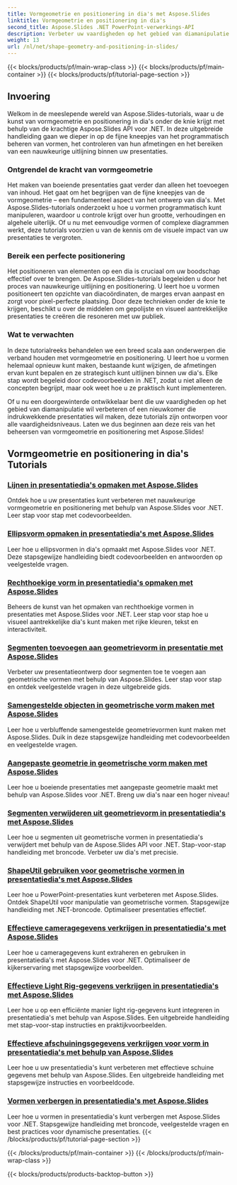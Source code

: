 ```yaml
---
title: Vormgeometrie en positionering in dia's met Aspose.Slides
linktitle: Vormgeometrie en positionering in dia's
second_title: Aspose.Slides .NET PowerPoint-verwerkings-API
description: Verbeter uw vaardigheden op het gebied van diamanipulatie met Aspose.Slides-tutorials over vormgeometrie en positionering in dia's. Leer vormen, hun afmetingen en uitlijning programmatisch te beheren.
weight: 13
url: /nl/net/shape-geometry-and-positioning-in-slides/
---
```


{{< blocks/products/pf/main-wrap-class >}}
{{< blocks/products/pf/main-container >}}
{{< blocks/products/pf/tutorial-page-section >}}


## Invoering

Welkom in de meeslepende wereld van Aspose.Slides-tutorials, waar u de kunst van vormgeometrie en positionering in dia's onder de knie krijgt met behulp van de krachtige Aspose.Slides API voor .NET. In deze uitgebreide handleiding gaan we dieper in op de fijne kneepjes van het programmatisch beheren van vormen, het controleren van hun afmetingen en het bereiken van een nauwkeurige uitlijning binnen uw presentaties.

### Ontgrendel de kracht van vormgeometrie

Het maken van boeiende presentaties gaat verder dan alleen het toevoegen van inhoud. Het gaat om het begrijpen van de fijne kneepjes van de vormgeometrie – een fundamenteel aspect van het ontwerp van dia's. Met Aspose.Slides-tutorials onderzoekt u hoe u vormen programmatisch kunt manipuleren, waardoor u controle krijgt over hun grootte, verhoudingen en algehele uiterlijk. Of u nu met eenvoudige vormen of complexe diagrammen werkt, deze tutorials voorzien u van de kennis om de visuele impact van uw presentaties te vergroten.

### Bereik een perfecte positionering

Het positioneren van elementen op een dia is cruciaal om uw boodschap effectief over te brengen. De Aspose.Slides-tutorials begeleiden u door het proces van nauwkeurige uitlijning en positionering. U leert hoe u vormen positioneert ten opzichte van diacoördinaten, de marges ervan aanpast en zorgt voor pixel-perfecte plaatsing. Door deze technieken onder de knie te krijgen, beschikt u over de middelen om gepolijste en visueel aantrekkelijke presentaties te creëren die resoneren met uw publiek.

### Wat te verwachten

In deze tutorialreeks behandelen we een breed scala aan onderwerpen die verband houden met vormgeometrie en positionering. U leert hoe u vormen helemaal opnieuw kunt maken, bestaande kunt wijzigen, de afmetingen ervan kunt bepalen en ze strategisch kunt uitlijnen binnen uw dia's. Elke stap wordt begeleid door codevoorbeelden in .NET, zodat u niet alleen de concepten begrijpt, maar ook weet hoe u ze praktisch kunt implementeren.

Of u nu een doorgewinterde ontwikkelaar bent die uw vaardigheden op het gebied van diamanipulatie wil verbeteren of een nieuwkomer die indrukwekkende presentaties wil maken, deze tutorials zijn ontworpen voor alle vaardigheidsniveaus. Laten we dus beginnen aan deze reis van het beheersen van vormgeometrie en positionering met Aspose.Slides!

## Vormgeometrie en positionering in dia's Tutorials
### [Lijnen in presentatiedia's opmaken met Aspose.Slides](./formatting-lines/)
Ontdek hoe u uw presentaties kunt verbeteren met nauwkeurige vormgeometrie en positionering met behulp van Aspose.Slides voor .NET. Leer stap voor stap met codevoorbeelden.
### [Ellipsvorm opmaken in presentatiedia's met Aspose.Slides](./formatting-ellipse-shape/)
Leer hoe u ellipsvormen in dia's opmaakt met Aspose.Slides voor .NET. Deze stapsgewijze handleiding biedt codevoorbeelden en antwoorden op veelgestelde vragen.
### [Rechthoekige vorm in presentatiedia's opmaken met Aspose.Slides](./formatting-rectangle-shape/)
Beheers de kunst van het opmaken van rechthoekige vormen in presentaties met Aspose.Slides voor .NET. Leer stap voor stap hoe u visueel aantrekkelijke dia's kunt maken met rijke kleuren, tekst en interactiviteit.
### [Segmenten toevoegen aan geometrievorm in presentatie met Aspose.Slides](./adding-segments-geometry-shape/)
Verbeter uw presentatieontwerp door segmenten toe te voegen aan geometrische vormen met behulp van Aspose.Slides. Leer stap voor stap en ontdek veelgestelde vragen in deze uitgebreide gids.
### [Samengestelde objecten in geometrische vorm maken met Aspose.Slides](./creating-composite-objects-geometry-shape/)
Leer hoe u verbluffende samengestelde geometrievormen kunt maken met Aspose.Slides. Duik in deze stapsgewijze handleiding met codevoorbeelden en veelgestelde vragen.
### [Aangepaste geometrie in geometrische vorm maken met Aspose.Slides](./creating-custom-geometry/)
Leer hoe u boeiende presentaties met aangepaste geometrie maakt met behulp van Aspose.Slides voor .NET. Breng uw dia's naar een hoger niveau!
### [Segmenten verwijderen uit geometrievorm in presentatiedia's met Aspose.Slides](./removing-segments-geometry-shape/)
Leer hoe u segmenten uit geometrische vormen in presentatiedia's verwijdert met behulp van de Aspose.Slides API voor .NET. Stap-voor-stap handleiding met broncode. Verbeter uw dia's met precisie.
### [ShapeUtil gebruiken voor geometrische vormen in presentatiedia's met Aspose.Slides](./using-shapeutil-geometry-shape/)
Leer hoe u PowerPoint-presentaties kunt verbeteren met Aspose.Slides. Ontdek ShapeUtil voor manipulatie van geometrische vormen. Stapsgewijze handleiding met .NET-broncode. Optimaliseer presentaties effectief.
### [Effectieve cameragegevens verkrijgen in presentatiedia's met Aspose.Slides](./getting-effective-camera-data/)
Leer hoe u cameragegevens kunt extraheren en gebruiken in presentatiedia's met Aspose.Slides voor .NET. Optimaliseer de kijkerservaring met stapsgewijze voorbeelden.
### [Effectieve Light Rig-gegevens verkrijgen in presentatiedia's met Aspose.Slides](./getting-effective-light-rig-data/)
Leer hoe u op een efficiënte manier light rig-gegevens kunt integreren in presentatiedia's met behulp van Aspose.Slides. Een uitgebreide handleiding met stap-voor-stap instructies en praktijkvoorbeelden.
### [Effectieve afschuiningsgegevens verkrijgen voor vorm in presentatiedia's met behulp van Aspose.Slides](./getting-effective-bevel-data/)
Leer hoe u uw presentatiedia's kunt verbeteren met effectieve schuine gegevens met behulp van Aspose.Slides. Een uitgebreide handleiding met stapsgewijze instructies en voorbeeldcode.
### [Vormen verbergen in presentatiedia's met Aspose.Slides](./hiding-shapes/)
Leer hoe u vormen in presentatiedia's kunt verbergen met Aspose.Slides voor .NET. Stapsgewijze handleiding met broncode, veelgestelde vragen en best practices voor dynamische presentaties.
{{< /blocks/products/pf/tutorial-page-section >}}

{{< /blocks/products/pf/main-container >}}
{{< /blocks/products/pf/main-wrap-class >}}

{{< blocks/products/products-backtop-button >}}
